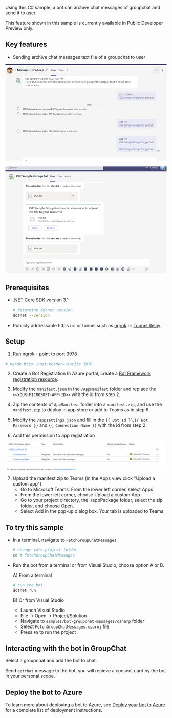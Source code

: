 ﻿﻿﻿Using this C# sample, a bot can archive chat messages of groupchat and send it to user.

This feature shown in this sample is currently available in Public Developer Preview only.

## Key features

- Sending archive chat messages text file of a groupchat to user

![Bot command](Images/botCommandToGetChatMessages.png)

![Bot reply](Images/replyFromBot.png)

## Prerequisites

- [.NET Core SDK](https://dotnet.microsoft.com/download) version 3.1

  ```bash
  # determine dotnet version
  dotnet --version
  ```
- Publicly addressable https url or tunnel such as [ngrok](https://ngrok.com/) or [Tunnel Relay](https://github.com/OfficeDev/microsoft-teams-tunnelrelay) 

## Setup

1. Run ngrok - point to port 3978

```bash
# ngrok http -host-header=rewrite 3978
```

2. Create a Bot Registration
   In Azure portal, create a [Bot Framework registration resource](https://docs.microsoft.com/en-us/azure/bot-service/bot-builder-authentication?view=azure-bot-service-4.0&tabs=csharp%2Caadv2).

3. Modify the `manifest.json` in the `/AppManifest` folder and replace the `<<YOUR-MICROSOFT-APP-ID>>` with the id from step 2.

4. Zip the contents of `AppManifest` folder into a `manifest.zip`, and use the `manifest.zip` to deploy in app store or add to Teams as in step 6.

5. Modify the `/appsettings.json` and fill in the `{{ Bot Id }}`,`{{ Bot Password }}` and `{{ Connection Name }}` with the id from step 2.

6. Add this permission to app registration

![Permissions](Images/permissions.png)

7. Upload the manifest.zip to Teams (in the Apps view click "Upload a custom app")
   - Go to Microsoft Teams. From the lower left corner, select Apps
   - From the lower left corner, choose Upload a custom App
   - Go to your project directory, the ./appPackage folder, select the zip folder, and choose Open.
   - Select Add in the pop-up dialog box. Your tab is uploaded to Teams

## To try this sample

- In a terminal, navigate to `FetchGroupChatMessages`

    ```bash
    # change into project folder
    cd # FetchGroupChatMessages
    ```

- Run the bot from a terminal or from Visual Studio, choose option A or B.

  A) From a terminal

  ```bash
  # run the bot
  dotnet run
  ```

  B) Or from Visual Studio

  - Launch Visual Studio
  - File -> Open -> Project/Solution
  - Navigate to `samples/bot-groupchat-messages/csharp` folder
  - Select `FetchGroupChatMessages.csproj` file
  - Press `F5` to run the project

## Interacting with the bot in GroupChat

Select a groupchat and add the bot to chat.

Send `getchat` message to the bot, you will recieve a consent card by the bot in your personal scope.


## Deploy the bot to Azure

To learn more about deploying a bot to Azure, see [Deploy your bot to Azure](https://aka.ms/azuredeployment) for a complete list of deployment instructions.

